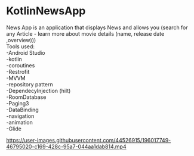 # KotlinNewsApp

News App is an application that displays News and allows you (search for any Article - learn more about movie details (name, release date ,overview)))
<br/>Tools used:
  <br/>-Android Studio
  <br/>-kotlin
  <br/>-coroutines 
  <br/>-Restrofit
  <br/>-MVVM
  <br/>-repository pattern
  <br/>-DependecyInjection (hilt)
  <br/>-RoomDatabase
  <br/>-Paging3
  <br/>-DataBinding
  <br/>-navigation
  <br/>-animation
  <br/>-Glide

https://user-images.githubusercontent.com/44526915/196017749-46795020-c169-428c-95a7-044aa1dab814.mp4

